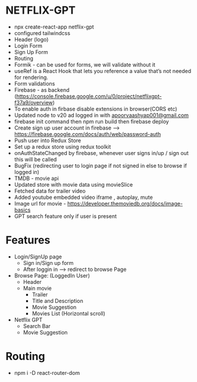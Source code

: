 # NETFLIX-GPT

 - npx create-react-app netflix-gpt
 - configured tailwindcss
 - Header (logo)
 - Login Form 
 - Sign Up Form
 - Routing
 - Formik - can be used for forms, we will validate without it
 - useRef is a React Hook that lets you reference a value that’s not needed for rendering.
 - Form validations 
 - Firebase - as backend (https://console.firebase.google.com/u/0/project/netflixgpt-f37a9/overview)
 - To enable auth in firbase disable extensions in browser(CORS etc)
 - Updated node to v20 ad logged in with apoorvaashyap001@gmail.com
 - firebase init command then npm run build then firebase deploy
 - Create sign up user account in firebase --> https://firebase.google.com/docs/auth/web/password-auth
 - Push user into Redux Store
 - Set up a redux store using redux toolkit
 - onAuthStateChanged  by firebase, whenever user signs in/up / sign out this will be called 
 - BugFix (redirecting user to login page if not signed in else to browse if logged in)
 - TMDB - movie api
 - Updated store with movie data using movieSlice
 - Fetched data for trailer video
 - Added youtube embedded video iframe , autoplay, mute
 - Image url for movie - https://developer.themoviedb.org/docs/image-basics
 - GPT search feature only if user is present
 


 # Features
  - Login/SignUp page
     - Sign in/Sign up form
     - After loggin in --> redirect to browse Page
  - Browse Page: (LoggedIn User)
     - Header
     - Main movie
       - Trailer
       - Title and Description
       - Movie Suggestion
       - Movies List (Horizontal scroll)
  - Netflix GPT
     - Search Bar
     - Movie Suggestion  

 # Routing
  - npm i -D react-router-dom       